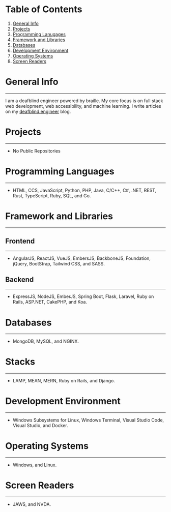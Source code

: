# Table of Contents
1. [General Info](#general-info)
2. [Projects](#projects)
3. [Programming Lanugages](#programming-languages)
4. [Framework and Libraries](#framework-libraries)
5. [Databases](#databases)
6. [Development Environment](#development-environment)
7. [Operating Systems](#operating-systems)
8. [Screen Readers](#screen-readers)

<a name="general-info"></a>
# General Info
***
I am a deafblind engineer powered by braille. My core focus is on full stack web development, web accessibility, and machine learning. I write articles on my [deafblind.engineer](https://deafblind.engineer) blog.

<a name="projects"></a>
# Projects
***
- No Public Repositories

<a name="programming-languages"></a>
# Programming Languages
***
- HTML, CCS, JavaScript, Python, PHP, Java, C/C++, C#, .NET, REST, Rust, TypeScript, Ruby, SQL, and Go.

<a name="framework-libraries"></a>
# Framework and Libraries
***
## Frontend
***
- AngularJS, ReactJS, VueJS, EmbersJS, BackboneJS, Foundation, jQuery, BootStrap, Tailwind CSS, and SASS.

## Backend
***
- ExpressJS, NodeJS, EmberJS, Spring Boot, Flask, Laravel, Ruby on Rails, ASP.NET, CakePHP, and Koa.

<a name="databases"></a>
# Databases
***
- MongoDB, MySQL, and NGINX.

<a name="stacks"></a>
# Stacks
***
- LAMP, MEAN, MERN, Ruby on Rails, and Django.

<a name="development-environment"></a>
# Development Environment
***
- Windows Subsystems for Linux, Windows Terminal, Visual Studio Code, Visual Studio, and Docker.

<a name="operating-systems"></a>
# Operating Systems
***
- Windows, and Linux.

<a name="screen-readers"></a>
# Screen Readers
***
- JAWS, and NVDA.
